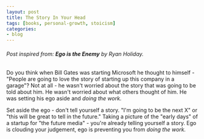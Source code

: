```yaml
---
layout: post
title: The Story In Your Head
tags: [books, personal-growth, stoicism]
categories:
- blog
---
```


###### Post inspired from: **Ego is the Enemy** by Ryan Holiday.

Do you think when Bill Gates was starting Microsoft he thought to himself - "People are going to love the story of starting up this company in a garage"? Not at all - he wasn't worried about the story that was going to be told about him. He wasn't worried about what others thought of him. He was setting his ego aside and *doing the work.*

Set aside the ego - don't tell yourself a story. "I'm going to be the next X" or "this will be great to tell in the future." Taking a picture of the "early days" of a startup for "the future media" - you're already telling yourself a story. Ego is clouding your judgement, ego is preventing you from *doing the work.*
